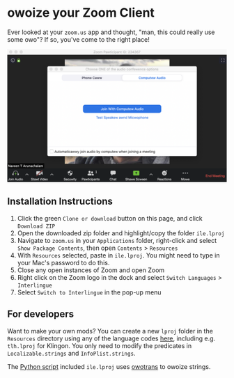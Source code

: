 # owoize your Zoom Client

Ever looked at your `zoom.us` app and thought, "man, this could really use some owo"? If so, you've come to the right place!

![screenshot](https://github.com/naveenarun/Zoom-OWO-Mod-Mac-/blob/master/screenshot.png)

## Installation Instructions

1. Click the green `Clone or download` button on this page, and click `Download ZIP`
2. Open the downloaded zip folder and highlight/copy the folder `ile.lproj`
3. Navigate to `zoom.us` in your `Applications` folder, right-click and select `Show Package Contents`, then open `Contents` > `Resources`
4. With `Resources` selected, paste in `ile.lproj`. You might need to type in your Mac's password to do this.
5. Close any open instances of Zoom and open Zoom
6. Right click on the Zoom logo in the dock and select `Switch Languages` > `Interlingue`
7. Select `Switch to Interlingue` in the pop-up menu

## For developers

Want to make your own mods? You can create a new `lproj` folder in the `Resources` directory using any of the language codes [here](http://www.loc.gov/standards/iso639-2/php/English_list.php), including e.g. `tlh.lproj` for Klingon. You only need to modify the predicates in `Localizable.strings` and `InfoPlist.strings`.

The [Python script](https://github.com/naveenarun/Zoom-OWO-Mod-Mac-/blob/master/ile.lproj/owoize.py) included `ile.lproj` uses [owotrans](https://github.com/usvimal/owotrans) to owoize strings.
